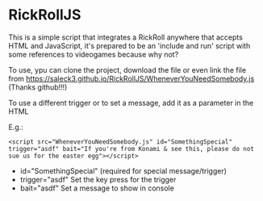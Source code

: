 # RickRollJS

This is a simple script that integrates a RickRoll anywhere that accepts HTML and JavaScript, it's prepared to be an 'include and run' script with some references to videogames because why not?

To use, ypu can clone the project, download the file or even link the file from https://saleck3.github.io/RickRollJS/WheneverYouNeedSomebody.js (Thanks github!!!)

To use a different trigger or to set a message, add it as a parameter in the HTML

E.g.:

`<script src="WheneverYouNeedSomebody.js" id="SomethingSpecial" trigger="asdf" bait="If you're from Konami & see this, please do not sue us for the easter egg"></script>`

-   id="SomethingSpecial" (required for special message/trigger)
-   trigger="asdf" Set the key press for the trigger
-   bait="asdf" Set a message to show in console
